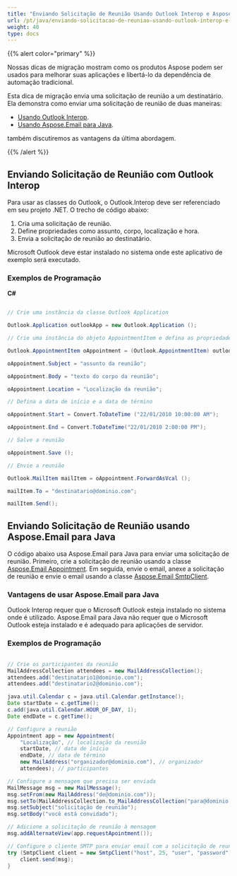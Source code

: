 ```yaml
---
title: "Enviando Solicitação de Reunião Usando Outlook Interop e Aspose.Email para Java"
url: /pt/java/enviando-solicitacao-de-reuniao-usando-outlook-interop-e-aspose-email-para-java/
weight: 40
type: docs
---
```



{{% alert color="primary" %}} 

Nossas dicas de migração mostram como os produtos Aspose podem ser usados para melhorar suas aplicações e libertá-lo da dependência de automação tradicional.

Esta dica de migração envia uma solicitação de reunião a um destinatário. Ela demonstra como enviar uma solicitação de reunião de duas maneiras:

- [Usando Outlook Interop](#enviando-solicitacao-de-reuniao-com-outlook-interop).
- [Usando Aspose.Email para Java](#vantagens-de-usar-asposeemail-para-java).

 também discutiremos as vantagens da última abordagem.

{{% /alert %}} 
## **Enviando Solicitação de Reunião com Outlook Interop**
Para usar as classes do Outlook, o Outlook.Interop deve ser referenciado em seu projeto .NET. O trecho de código abaixo:

1. Cria uma solicitação de reunião.
1. Define propriedades como assunto, corpo, localização e hora.
1. Envia a solicitação de reunião ao destinatário.

Microsoft Outlook deve estar instalado no sistema onde este aplicativo de exemplo será executado.
### **Exemplos de Programação**
**C#**

~~~cs

// Crie uma instância da classe Outlook Application

Outlook.Application outlookApp = new Outlook.Application ();

// Crie uma instância do objeto AppointmentItem e defina as propriedades:

Outlook.AppointmentItem oAppointment = (Outlook.AppointmentItem) outlookApp.CreateItem (Outlook.OlItemType.olAppointmentItem);

oAppointment.Subject = "assunto da reunião";

oAppointment.Body = "texto do corpo da reunião";

oAppointment.Location = "Localização da reunião";

// Defina a data de início e a data de término

oAppointment.Start = Convert.ToDateTime ("22/01/2010 10:00:00 AM");

oAppointment.End = Convert.ToDateTime("22/01/2010 2:00:00 PM");

// Salve a reunião

oAppointment.Save ();

// Envie a reunião

Outlook.MailItem mailItem = oAppointment.ForwardAsVcal ();

mailItem.To = "destinatario@dominio.com";

mailItem.Send();


~~~
## **Enviando Solicitação de Reunião usando Aspose.Email para Java**
O código abaixo usa Aspose.Email para Java para enviar uma solicitação de reunião. Primeiro, crie a solicitação de reunião usando a classe [Aspose.Email Appointment](https://apireference.aspose.com/email/java/com.aspose.email/Appointment). Em seguida, envie o email, anexe a solicitação de reunião e envie o email usando a classe [Aspose.Email SmtpClient](https://apireference.aspose.com/email/java/com.aspose.email/SmtpClient).
### **Vantagens de usar Aspose.Email para Java**
Outlook Interop requer que o Microsoft Outlook esteja instalado no sistema onde é utilizado. Aspose.Email para Java não requer que o Microsoft Outlook esteja instalado e é adequado para aplicações de servidor.
### **Exemplos de Programação**

~~~Java

// Crie os participantes da reunião
MailAddressCollection attendees = new MailAddressCollection();
attendees.add("destinatario1@dominio.com");
attendees.add("destinatario2@dominio.com");

java.util.Calendar c = java.util.Calendar.getInstance();
Date startDate = c.getTime();
c.add(java.util.Calendar.HOUR_OF_DAY, 1);
Date endDate = c.getTime();

// Configure a reunião
Appointment app = new Appointment(
    "Localização", // localização da reunião
    startDate, // data de início
    endDate, // data de término
    new MailAddress("organizador@dominio.com"), // organizador
    attendees); // participantes

// Configure a mensagem que precisa ser enviada
MailMessage msg = new MailMessage();
msg.setFrom(new MailAddress("de@dominio.com"));
msg.setTo(MailAddressCollection.to_MailAddressCollection("para@dominio.com"));
msg.setSubject("solicitação de reunião");
msg.setBody("você está convidado");

// Adicione a solicitação de reunião à mensagem
msg.addAlternateView(app.requestApointment());

// Configure o cliente SMTP para enviar email com a solicitação de reunião
try (SmtpClient client = new SmtpClient("host", 25, "user", "password")) {
    client.send(msg);
}

~~~